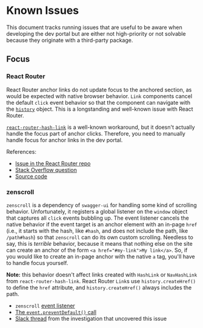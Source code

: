 # Known Issues

This document tracks running issues that are useful to be aware when developing the dev portal but are either not high-priority or not solvable because they originate with a third-party package.

## Focus

### React Router

React Router anchor links do not update focus to the anchored section, as would be expected with native browser behavior. `Link` components cancel the default `click` event behavior so that the component can navigate with the [`history`](https://github.com/ReactTraining/history) object. This is a longstanding and well-known issue with React Router.

[`react-router-hash-link`](https://github.com/rafrex/react-router-hash-link) is a well-known workaround, but it doesn't actually handle the focus part of anchor clicks. Therefore, you need to manually handle focus for anchor links in the dev portal.

References:

* [Issue in the React Router repo](https://github.com/ReactTraining/react-router/issues/394#issuecomment-220221604)
* [Stack Overflow question](https://stackoverflow.com/questions/48223566/using-anchor-tags-in-react-router-4)
* [Source code](https://github.com/ReactTraining/react-router/blob/master/packages/react-router-dom/modules/Link.js#L49)

### zenscroll

`zenscroll` is a dependency of `swagger-ui` for handling some kind of scrolling behavior. Unfortunately, it registers a global listener on the `window` object that captures all `click` events bubbling up. The event listener cancels the native behavior if the event target is an anchor element with an in-page `href` (i.e., it starts with the hash, like `#hash`, and does not include the path, like `/path#hash`) so that `zenscroll` can do its own custom scrolling. Needless to say, this is _terrible_ behavior, because it means that nothing else on the site can create an anchor of the form `<a href="#my-link">My link</a>`. So, if you would like to create an in-page anchor with the native `a` tag, you'll have to handle focus yourself.

**Note:** this behavior doesn't affect links created with `HashLink` or `NavHashLink` from `react-router-hash-link`. React Router `Link`s use `history.createHref()` to define the `href` attribute, and `history.createHref()` always includes the path.

* `zenscroll` [event listener](https://github.com/zengabor/zenscroll/blob/dist/zenscroll.js#L305)
* [The `event.preventDefault()` call](https://github.com/zengabor/zenscroll/blob/dist/zenscroll.js#L336)
* [Slack thread](https://lighthouseva.slack.com/archives/CSZN6V1CH/p1591980406369000) from the investigation that uncovered this issue
